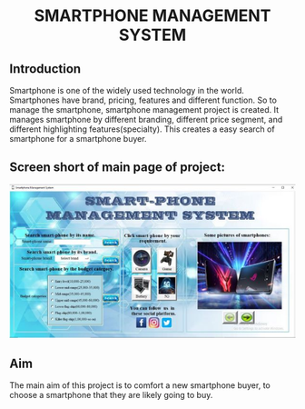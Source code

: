 <h1 align="center">
  <font> SMARTPHONE MANAGEMENT SYSTEM </font>
</h1>
<h2 align="left">Introduction</h2>
Smartphone is one of the widely used technology in the world. Smartphones have brand, pricing, features and different function. So to manage the smartphone, smartphone management project is created. It manages smartphone by different branding, different price segment, and different highlighting features(specialty). This creates a easy search of smartphone for a smartphone buyer.
<h2 align="left">Screen short of main page of project:</h2>
<img src="smartphone/Capture1234.JPG"/>
<h2 align="left">Aim </h2>
The main aim of this project is to comfort a new smartphone buyer, to choose a smartphone that they are likely going to buy.



